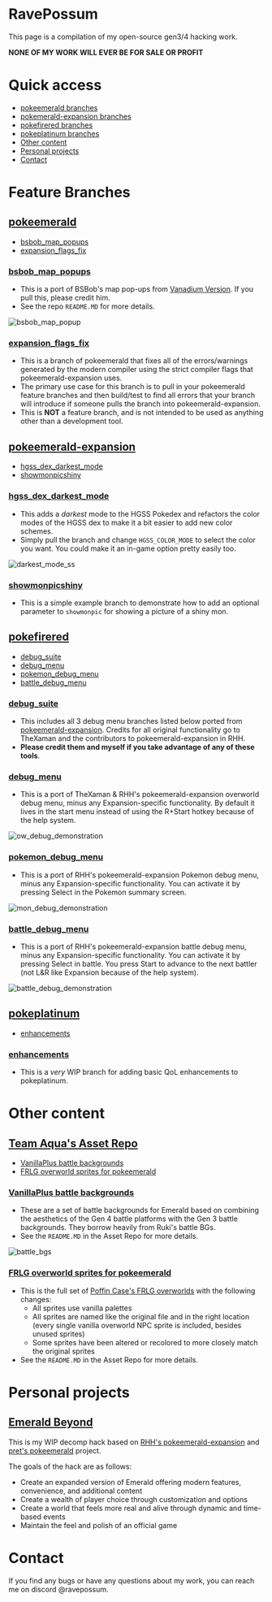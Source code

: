 # RavePossum
This page is a compilation of my open-source gen3/4 hacking work.

**NONE OF MY WORK WILL EVER BE FOR SALE OR PROFIT**

# Quick access
- [pokeemerald branches](https://ravepossum.github.io/#pokeemerald)   
- [pokemerald-expansion branches](https://ravepossum.github.io/#pokeemerald-expansion)    
- [pokefirered branches](https://ravepossum.github.io/#pokefirered)   
- [pokeplatinum branches](https://ravepossum.github.io/#pokeplatinum) 
- [Other content](https://ravepossum.github.io/#other-content)   
- [Personal projects](https://ravepossum.github.io/#personal-projects)   
- [Contact](https://ravepossum.github.io/#contact)   

# Feature Branches

## [pokeemerald](https://github.com/ravepossum/pokeemerald)
- [bsbob_map_popups](https://ravepossum.github.io/#bsbob_map_popups)
- [expansion_flags_fix](https://ravepossum.github.io/#expansion_flags_fix)

### [bsbob_map_popups](https://github.com/ravepossum/pokeemerald/tree/bsbob_map_popups)

- This is a port of BSBob's map pop-ups from [Vanadium Version](https://github.com/nielsmittertreiner/pokeemerald/tree/vanadium). If you pull this, please credit him.
- See the repo `README.MD` for more details.

![bsbob_map_popup](https://github.com/ravepossum/ravepossum.github.io/assets/145081120/27d3c576-c3a9-4d7f-a830-17771c68c240)

### [expansion_flags_fix](https://github.com/ravepossum/pokeemerald/tree/expansion_flags_fix)
- This is a branch of pokeemerald that fixes all of the errors/warnings generated by the modern compiler using the strict compiler flags that pokeemerald-expansion uses.
- The primary use case for this branch is to pull in your pokeemerald feature branches and then build/test to find all errors that your branch will introduce if someone pulls the branch into pokeemerald-expansion.
- This is **NOT** a feature branch, and is not intended to be used as anything other than a development tool.

## [pokeemerald-expansion](https://github.com/ravepossum/pokeemerald-expansion)
- [hgss_dex_darkest_mode](https://ravepossum.github.io/#hgss_dex_darkest_mode)
- [showmonpicshiny](https://ravepossum.github.io/#showmonpicshiny)

### [hgss_dex_darkest_mode](https://github.com/ravepossum/pokeemerald-expansion/tree/hgss_dex_darkest_mode)
- This adds a *darkest* mode to the HGSS Pokedex and refactors the color modes of the HGSS dex to make it a bit easier to add new color schemes.
- Simply pull the branch and change `HGSS_COLOR_MODE` to select the color you want. You could make it an in-game option pretty easily too.

![darkest_mode_ss](https://github.com/ravepossum/ravepossum.github.io/assets/145081120/da141eb8-e83c-48a7-bfb1-99e3059f8bd8)

### [showmonpicshiny](https://github.com/ravepossum/pokeemerald-expansion/tree/showmonpicshiny)
- This is a simple example branch to demonstrate how to add an optional parameter to `showmonpic` for showing a picture of a shiny mon.

## [pokefirered](https://github.com/ravepossum/pokefirered)
- [debug_suite](https://ravepossum.github.io/#debug_suite)
- [debug_menu](https://ravepossum.github.io/#debug_menu)
- [pokemon_debug_menu](https://ravepossum.github.io/#pokemon_debug_menu)
- [battle_debug_menu](https://ravepossum.github.io/#battle_debug_menu)

### [debug_suite](https://github.com/ravepossum/pokefirered/tree/debug_suite)
- This includes all 3 debug menu branches listed below ported from [pokeemerald-expansion](https://github.com/rh-hideout/pokeemerald-expansion). Credits for all original functionality go to TheXaman and the contributors to pokeemerald-expansion in RHH. 
- **Please credit them and myself if you take advantage of any of these tools**.

### [debug_menu](https://github.com/ravepossum/pokefirered/tree/debug_menu)
- This is a port of TheXaman & RHH's pokeemerald-expansion overworld debug menu, minus any Expansion-specific functionality. By default it lives in the start menu instead of using the R+Start hotkey because of the help system.
  
![ow_debug_demonstration](https://github.com/ravepossum/ravepossum.github.io/assets/145081120/4bbaa4bb-f9c8-49bc-8e43-8ff4cfe496e3)

### [pokemon_debug_menu](https://github.com/ravepossum/pokefirered/tree/pokemon_debug_menu)
- This is a port of RHH's pokeemerald-expansion Pokemon debug menu, minus any Expansion-specific functionality. You can activate it by pressing Select in the Pokemon summary screen.

![mon_debug_demonstration](https://github.com/ravepossum/ravepossum.github.io/assets/145081120/a8eff353-dad3-4c43-b3e8-b7776d824f88)

### [battle_debug_menu](https://github.com/ravepossum/pokefirered/tree/battle_debug_menu)
- This is a port of RHH's pokeemerald-expansion battle debug menu, minus any Expansion-specific functionality. You can activate it by pressing Select in battle. You press Start to advance to the next battler (not L&R like Expansion because of the help system).

![battle_debug_demonstration](https://github.com/ravepossum/ravepossum.github.io/assets/145081120/1421f327-be44-4b83-b17d-e6b38a6eb39d)

## [pokeplatinum](https://github.com/ravepossum/pokeplatinum)
- [enhancements](https://ravepossum.github.io/#enhancements)
  
### [enhancements](https://github.com/ravepossum/pokeplatinum/tree/enhancements)
- This is a *very* WIP branch for adding basic QoL enhancements to pokeplatinum.

# Other content

## [Team Aqua's Asset Repo](https://github.com/Pawkkie/Team-Aquas-Asset-Repo)
- [VanillaPlus battle backgrounds](https://ravepossum.github.io/#vanillaplus_battle_backgrounds)
- [FRLG overworld sprites for pokeemerald](https://ravepossum.github.io/#frlg_overworld_sprites_for_pokeemerald)
    
### [VanillaPlus battle backgrounds](https://github.com/Pawkkie/Team-Aquas-Asset-Repo/tree/main/Battle%20Backgrounds/RavePossum)
- These are a set of battle backgrounds for Emerald based on combining the aesthetics of the Gen 4 battle platforms with the Gen 3 battle backgrounds. They borrow heavily from Ruki's battle BGs.
- See the `README.MD` in the Asset Repo for more details.

![battle_bgs](https://github.com/ravepossum/ravepossum.github.io/assets/145081120/e6fce43a-1832-4bff-adeb-77ab2815b599)

### [FRLG overworld sprites for pokeemerald](https://github.com/Pawkkie/Team-Aquas-Asset-Repo/tree/main/Overworld%20Trainer%20Sprites/RavePossum)
- This is the full set of [Poffin Case's FRLG overworlds](https://github.com/Pawkkie/Team-Aquas-Asset-Repo/tree/main/Overworld%20Trainer%20Sprites/Poffin_Case) with the following changes:
    - All sprites use vanilla palettes
    - All sprites are named like the original file and in the right location (every single vanilla overworld NPC sprite is included, besides unused sprites)
    - Some sprites have been altered or recolored to more closely match the original sprites
- See the `README.MD` in the Asset Repo for more details.
  
# Personal projects

## [Emerald Beyond](https://github.com/ravepossum/emeraldextra)

This is my WIP decomp hack based on [RHH's pokeemerald-expansion](https://github.com/rh-hideout/pokeemerald-expansion) and [pret's pokeemerald](https://github.com/pret/pokeemerald) project.

The goals of the hack are as follows:
- Create an expanded version of Emerald offering modern features, convenience, and additional content
- Create a wealth of player choice through customization and options
- Create a world that feels more real and alive through dynamic and time-based events
- Maintain the feel and polish of an official game

# Contact

If you find any bugs or have any questions about my work, you can reach me on discord @ravepossum.
